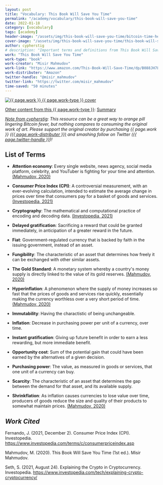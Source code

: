 ```yaml
---
layout: post
title: "Vocabulary: This Book Will Save You Time"
permalink: "/academy/vocabulary/this-book-will-save-you-time"
date: 2022-01-18
category: [vocabulary]
tags: [academy]
header-image: "/assets/img/this-book-will-save-you-time/bitcoin-time-header.jpg"
cover-image: "/assets/img/this-book-will-save-you-time/this-book-will-save-you-time-cover.png"
author: cypherstig
# description: "Important terms and definitions from This Book Will Save You Time"
work: "This Book Will Save You Time"
work-type: "book"
work-creator: "Misir Mahmudov"
work-link: "https://www.amazon.com/This-Book-Will-Save-Time/dp/B088JH7LX8/ref=tmm_pap_swatch_0?_encoding=UTF8&qid=1638502611&sr=8-1"
work-distributer: "Amazon"
twitter-handle: "@misir_mahmudov"
twitter-link: "https://twitter.com/misir_mahmudov"
time-saved: "50 minutes"
---
```


<a href="#citations"><img class="post-header-image-right portrait standard-img-border" src="{{ page.cover-image }}" alt="{{ page.work }} {{ page.work-type }} cover"></a>

<p><u>Other content from this {{ page.work-type }}</u>: <a href="/academy/summaries/this-book-will-save-you-time" title="Summary from This Book Will Save You Time">Summary</a></p>

<p><em><u>Note from cypherstig</u>: This resource can be a great way to orange pill lingering Bitcoin fever, but nothing compares to consuming the original work of art. Please support the original creator by purchasing {{ page.work }} <a href="{{ page.work-link }}" target="_blank" title="{{ page.work-distributer }}: {{ page.work }}">({{ page.work-distributer }})</a> and smashing follow on Twitter (<a href="{{ page.twitter-link }}" target="_blank" title="Twitter: {{ page.twitter-handle }}">{{ page.twitter-handle }}</a>)!</em></p>

## List of Terms

- **Attention economy**: Every single website, news agency, social media platform, celebrity, and YouTuber is fighting for your time and attention. <a href="#citations">(Mahmudov, 2020)</a>

- **Consumer Price Index (CPI)**: A controversial measurement, with an ever-evolving calculation, intended to estimate the average change in prices over time that consumers pay for a basket of goods and services. <a href="#citations">(Investopedia, 2021)</a>

- **Cryptography**: The mathematical and computational practice of encoding and decoding data. <a href="#citations">(Investopedia, 2021)</a>

- **Delayed gratification**: Sacrificing a reward that could be granted immediately, in anticipation of a greater reward in the future.

- **Fiat**: Government-regulated currency that is backed by faith in the issuing government, instead of an asset.

- **Fungibility**: The characteristic of an asset that determines how freely it can be exchanged with other similar assets.

- **The Gold Standard**: A monetary system whereby a country's money supply is directly linked to the value of its gold reserves. <a href="#citations">(Mahmudov, 2020)</a>

- **Hyperinflation**: A phenomenon where the supply of money increases so fast that the prices of goods and services rise quickly, essentially making the currency worthless over a very short period of time. <a href="#citations">(Mahmudov, 2020)</a>

- **Immutability**: Having the charactistic of being unchangeable.

- **Inflation**: Decrease in purchasing power per unit of a currency, over time.

- **Instant gratification**: Giving up future benefit in order to earn a less rewarding, but more immediate benefit.

- **Opportunity cost**: Sum of the potential gain that could have been earned by the alternatives of a given decision.

- **Purchasing power**: The value, as measured in goods or services, that one unit of a currency can buy.

- **Scarcity**: The characteristic of an asset that determines the gap between the demand for that asset, and its available supply.

- **Shrinkflation**: As inflation causes currencies to lose value over time, producers of goods reduce the size and quality of their products to somewhat maintain prices. <a href="#citations">(Mahmudov, 2020)</a>

<h2 id="citations"><i>Work Cited</i></h2>

Fernando, J. (2021, December 2). Consumer Price Index (CPI). Investopedia. https://www.investopedia.com/terms/c/consumerpriceindex.asp

Mahmudov, M. (2020). This Book Will Save You Time (1st ed.). Misir Mahmudov.

Seth, S. (2021, August 24). Explaining the Crypto in Cryptocurrency. Investopedia. https://www.investopedia.com/tech/explaining-crypto-cryptocurrency/